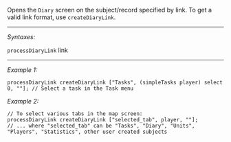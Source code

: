 Opens the `Diary` screen on the subject/record specified by link. To get a valid link format, use `createDiaryLink`.


---
*Syntaxes:*

`processDiaryLink` link

---
*Example 1:*

```sqf
processDiaryLink createDiaryLink ["Tasks", (simpleTasks player) select 0, ""]; // Select a task in the Task menu
```

*Example 2:*

```sqf
// To select various tabs in the map screen:
processDiaryLink createDiaryLink ["selected_tab", player, ""];
// ... where "selected_tab" can be "Tasks", "Diary", "Units", "Players", "Statistics", other user created subjects
```